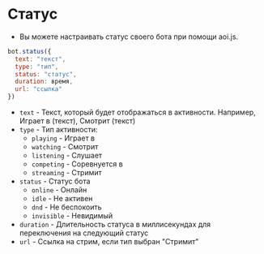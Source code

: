 # Статус

* Вы можете настраивать статус своего бота при помощи aoi.js.

```javascript
bot.status({
  text: "текст",
  type: "тип",
  status: "статус",
  duration: время,
  url: "ссылка"
})
```
   * `text` - Текст, который будет отображаться в активности. Например, Играет в (текст), Смотрит (текст)
   * `type` - Тип активности:
      * `playing` - Играет в
      * `watching` - Смотрит
      * `listening` - Слушает
      * `competing` - Соревнуется в
      * `streaming` - Стримит
   * `status` - Статус бота
      * `online` - Онлайн
      * `idle` - Не активен
      * `dnd` - Не беспокоить
      * `invisible` - Невидимый
  * `duration` - Длительность статуса в миллисекундах для переключения на следующий статус
  * `url` - Ссылка на стрим, если тип выбран "Стримит"     